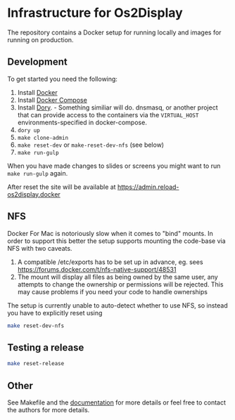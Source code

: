 # Infrastructure for Os2Display

The repository contains a Docker setup for running locally and images for running on production.

## Development

To get started you need the following:
1. Install [Docker](https://docs.docker.com/install/)
2. Install [Docker Compose](https://docs.docker.com/compose/install/)
3. Install [Dory](https://github.com/FreedomBen/dory). - Something similiar will do. dnsmasq, or another project that can provide access to the containers via the `VIRTUAL_HOST` environments-specified in docker-compose.
4. `dory up`
5. `make clone-admin`
6. `make reset-dev` or `make-reset-dev-nfs` (see below)
7. `make run-gulp`

When you have made changes to slides or screens you might want to run `make run-gulp`
again.

After reset the site will be available at https://admin.reload-os2display.docker

## NFS
Docker For Mac is notoriously slow when it comes to "bind" mounts. In order to support this better the setup supports mounting the code-base via NFS with two caveats.

1. A compatible /etc/exports has to be set up in advance, eg. sees https://forums.docker.com/t/nfs-native-support/48531
2. The mount will display all files as being owned by the same user, any attempts to change the ownership or permissions will be rejected. This may cause problems if you need your code to handle ownerships

The setup is currently unable to auto-detect whether to use NFS, so instead you have to explicitly reset using

```bash
make reset-dev-nfs
```

## Testing a release
```bash
make reset-release
```

## Other
See Makefile and the [documentation](documentation) for more details or feel
free to contact the authors for more details.
